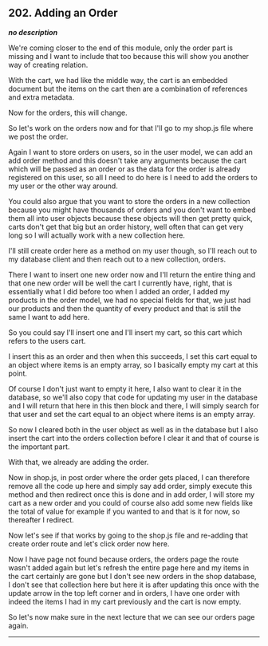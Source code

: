 ## 202. Adding an Order

<strong><em>no description</em></strong>

We're coming closer to the end of this module, only the order part is missing
and I want to include that too because this will show you another way of
creating relation. 

With the cart, we had like the middle way, the cart is an embedded document but
the items on the cart then are a combination of references and extra metadata. 

Now for the orders, this will change. 

So let's work on the orders now and for that I'll go to my shop.js file where we
post the order. 

Again I want to store orders on users, so in the user model, we can add an add
order method and this doesn't take any arguments because the cart which will be
passed as an order or as the data for the order is already registered on this
user, so all I need to do here is I need to add the orders to my user or the
other way around. 

You could also argue that you want to store the orders in a new collection
because you might have thousands of orders and you don't want to embed them all
into user objects because these objects will then get pretty quick, carts don't
get that big but an order history, well often that can get very long so I will
actually work with a new collection here. 

I'll still create order here as a method on my user though, so I'll reach out to
my database client and then reach out to a new collection, orders. 

There I want to insert one new order now and I'll return the entire thing and
that one new order will be well the cart I currently have,  right, that is
essentially what I did before too when I added an order, I added my products in
the order model, we had no special fields for that, we just had our products and
then the quantity of every product and that is still the same I want to add
here. 

So you could say I'll insert one and I'll insert my cart, so this cart which
refers to the users cart. 

I insert this as an order and then when this succeeds, I set this cart equal to
an object where items is an empty array, so I basically empty my cart at this
point. 

Of course I don't just want to empty it here, I also want to clear it in the
database, so we'll also copy that code for updating my user in the database and
I will return that here in this then block and there, I will simply search for
that user and set the cart equal to an object where items is an empty array. 

So now I cleared both in the user object as well as in the database but I also
insert the cart into the orders collection before I clear it and that of course
is the important part. 

With that, we already are adding the order. 

Now in shop.js, in post order where the order gets placed, I can therefore
remove all the code up here and simply say add order, simply execute this method
and then redirect once this is done and in add order, I will store my cart as a
new order and you could of course also add some new fields like the total of
value for example if you wanted to and that is it for now, so thereafter I
redirect. 

Now let's see if that works by going to the shop.js file and re-adding that
create order route and let's click order now here. 

Now I have page not found because orders, the orders page the route wasn't added
again but let's refresh the entire page here and my items in the cart certainly
are gone but I don't see new orders in the shop database, I don't see that
collection here but here it is after updating this once with the update arrow in
the top left corner and in orders, I have one order with indeed the items I had
in my cart previously and the cart is now empty. 

So let's now make sure in the next lecture that we can see our orders page
again. 

---